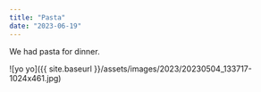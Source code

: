 ```yaml
---
title: "Pasta"
date: "2023-06-19"
---
```


We had pasta for dinner.

![yo yo]({{ site.baseurl }}/assets/images/2023/20230504_133717-1024x461.jpg)
